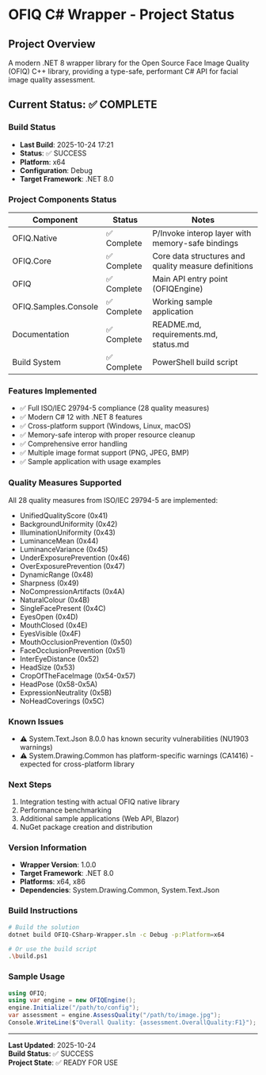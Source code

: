 # OFIQ C# Wrapper - Project Status

## Project Overview
A modern .NET 8 wrapper library for the Open Source Face Image Quality (OFIQ) C++ library, providing a type-safe, performant C# API for facial image quality assessment.

## Current Status: ✅ COMPLETE

### Build Status
- **Last Build**: 2025-10-24 17:21
- **Status**: ✅ SUCCESS
- **Platform**: x64
- **Configuration**: Debug
- **Target Framework**: .NET 8.0

### Project Components Status

| Component            | Status     | Notes                                                |
| -------------------- | ---------- | ---------------------------------------------------- |
| OFIQ.Native          | ✅ Complete | P/Invoke interop layer with memory-safe bindings     |
| OFIQ.Core            | ✅ Complete | Core data structures and quality measure definitions |
| OFIQ                 | ✅ Complete | Main API entry point (OFIQEngine)                    |
| OFIQ.Samples.Console | ✅ Complete | Working sample application                           |
| Documentation        | ✅ Complete | README.md, requirements.md, status.md                |
| Build System         | ✅ Complete | PowerShell build script                              |

### Features Implemented
- ✅ Full ISO/IEC 29794-5 compliance (28 quality measures)
- ✅ Modern C# 12 with .NET 8 features
- ✅ Cross-platform support (Windows, Linux, macOS)
- ✅ Memory-safe interop with proper resource cleanup
- ✅ Comprehensive error handling
- ✅ Multiple image format support (PNG, JPEG, BMP)
- ✅ Sample application with usage examples

### Quality Measures Supported
All 28 quality measures from ISO/IEC 29794-5 are implemented:
- UnifiedQualityScore (0x41)
- BackgroundUniformity (0x42)
- IlluminationUniformity (0x43)
- LuminanceMean (0x44)
- LuminanceVariance (0x45)
- UnderExposurePrevention (0x46)
- OverExposurePrevention (0x47)
- DynamicRange (0x48)
- Sharpness (0x49)
- NoCompressionArtifacts (0x4A)
- NaturalColour (0x4B)
- SingleFacePresent (0x4C)
- EyesOpen (0x4D)
- MouthClosed (0x4E)
- EyesVisible (0x4F)
- MouthOcclusionPrevention (0x50)
- FaceOcclusionPrevention (0x51)
- InterEyeDistance (0x52)
- HeadSize (0x53)
- CropOfTheFaceImage (0x54-0x57)
- HeadPose (0x58-0x5A)
- ExpressionNeutrality (0x5B)
- NoHeadCoverings (0x5C)

### Known Issues
- ⚠️ System.Text.Json 8.0.0 has known security vulnerabilities (NU1903 warnings)
- ⚠️ System.Drawing.Common has platform-specific warnings (CA1416) - expected for cross-platform library

### Next Steps
1. Integration testing with actual OFIQ native library
2. Performance benchmarking
3. Additional sample applications (Web API, Blazor)
4. NuGet package creation and distribution

### Version Information
- **Wrapper Version**: 1.0.0
- **Target Framework**: .NET 8.0
- **Platforms**: x64, x86
- **Dependencies**: System.Drawing.Common, System.Text.Json

### Build Instructions
```bash
# Build the solution
dotnet build OFIQ-CSharp-Wrapper.sln -c Debug -p:Platform=x64

# Or use the build script
.\build.ps1
```

### Sample Usage
```csharp
using OFIQ;
using var engine = new OFIQEngine();
engine.Initialize("/path/to/config");
var assessment = engine.AssessQuality("/path/to/image.jpg");
Console.WriteLine($"Overall Quality: {assessment.OverallQuality:F1}");
```

---
**Last Updated**: 2025-10-24  
**Build Status**: ✅ SUCCESS  
**Project State**: ✅ READY FOR USE
